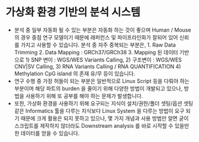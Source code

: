 # 가상화 환경 기반의 분석 시스템

* 분석 중 일부 자동화 될 수 있는 부분은 자동화 하는 것이 좋으며 Human / Mouse 의 경우 중점 연구 모델이기 때문에 래퍼런스 및 파이프라인화가 잘되어 있어 신뢰를 가지고 사용할 수 있습니다.  분석 중 자주 중복되는 부분은, 1. Raw Data Trimming 2. Data Mapping : GRCh37/GRCh38 3. Mapping 된 데이터 기반으로   1\) SNP 변이 : WGS/WES Variants Calling,   2\) 구조변이 : WGS/WES CNV\|SV Calling,   3\) RNA Variants Calling / RNA QUANTIFICATION   4\) Methylation CpG island 의 존재 유/무  등이 있습니다. 
* 연구 수행 중 가장 허들이 되는 부분은 일반적으로 Linux Script 등을 다뤄야 하는 부분이며 해당 파트의 burden 을 줄이기 위해 다양한 방법이 개발되고 있으나, 방법을 사용하기 위해 또 공부를 해야 하는 문제가 발생합니다. 
* 또한, 가상화 환경을 사용하기 위해 요구되는 지식이 설치/권한/폴더 셋팅/옵션 셋팅 같은 Informatics 툴을 다루는 지식보다 Linux System 을 다루는 방법이 요구 되기 때문에  크게 활용은 되지 못하고 있으나, 몇 가지 개념과 사용 방법만 알면 굳이 스크립트를 제작하지 않더라도 Downstream analysis 를 바로 시작할 수 있을만한 데이터를 얻을 수 있습니다.    

 


